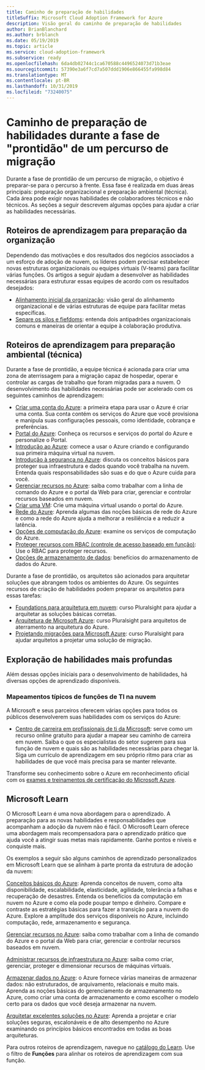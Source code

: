 ```yaml
---
title: Caminho de preparação de habilidades
titleSuffix: Microsoft Cloud Adoption Framework for Azure
description: Visão geral do caminho de preparação de habilidades
author: BrianBlanchard
ms.author: brblanch
ms.date: 05/19/2019
ms.topic: article
ms.service: cloud-adoption-framework
ms.subservice: ready
ms.openlocfilehash: 6da4db02744c1ca670588c4496524073d71b3eae
ms.sourcegitcommit: 57390e3a6f7cd7a507ddd1906e866455fa998d84
ms.translationtype: MT
ms.contentlocale: pt-BR
ms.lasthandoff: 10/31/2019
ms.locfileid: "73240075"
---
```

# <a name="skills-readiness-path-during-the-ready-phase-of-a-migration-journey"></a>Caminho de preparação de habilidades durante a fase de "prontidão" de um percurso de migração

Durante a fase de prontidão de um percurso de migração, o objetivo é preparar-se para o percurso à frente. Essa fase é realizada em duas áreas principais: preparação organizacional e preparação ambiental (técnica). Cada área pode exigir novas habilidades de colaboradores técnicos e não técnicos. As seções a seguir descrevem algumas opções para ajudar a criar as habilidades necessárias.

## <a name="organizational-readiness-learning-paths"></a>Roteiros de aprendizagem para preparação da organização

Dependendo das motivações e dos resultados dos negócios associados a um esforço de adoção de nuvem, os líderes podem precisar estabelecer novas estruturas organizacionais ou equipes virtuais (V-teams) para facilitar várias funções. Os artigos a seguir ajudam a desenvolver as habilidades necessárias para estruturar essas equipes de acordo com os resultados desejados:

- [Alinhamento inicial da organização](./index.md): visão geral do alinhamento organizacional e de várias estruturas de equipe para facilitar metas específicas.
- [Separe os silos e fiefdoms](../organize/fiefdoms-silos.md): entenda dois antipadrões organizacionais comuns e maneiras de orientar a equipe à colaboração produtiva.

## <a name="environmental-technical-readiness-learning-paths"></a>Roteiros de aprendizagem para preparação ambiental (técnica)

Durante a fase de prontidão, a equipe técnica é acionada para criar uma zona de aterrissagem para a migração capaz de hospedar, operar e controlar as cargas de trabalho que foram migradas para a nuvem. O desenvolvimento das habilidades necessárias pode ser acelerado com os seguintes caminhos de aprendizagem:

- [Criar uma conta do Azure](/learn/modules/create-an-azure-account): a primeira etapa para usar o Azure é criar uma conta. Sua conta contém os serviços do Azure que você provisiona e manipula suas configurações pessoais, como identidade, cobrança e preferências.
- [Portal do Azure](/learn/modules/tour-azure-portal): Conheça os recursos e serviços do portal do Azure e personalize o Portal.
- [Introdução ao Azure](/learn/modules/welcome-to-azure): comece a usar o Azure criando e configurando sua primeira máquina virtual na nuvem.
- [Introdução à segurança no Azure](/learn/modules/intro-to-security-in-azure): discuta os conceitos básicos para proteger sua infraestrutura e dados quando você trabalha na nuvem. Entenda quais responsabilidades são suas e do que o Azure cuida para você.
- [Gerenciar recursos no Azure](/learn/paths/manage-resources-in-azure): saiba como trabalhar com a linha de comando do Azure e o portal da Web para criar, gerenciar e controlar recursos baseados em nuvem.
- [Criar uma VM](/learn/modules/create-windows-virtual-machine-in-azure): Crie uma máquina virtual usando o portal do Azure.
- [Rede do Azure](/learn/modules/intro-to-azure-networking): Aprenda algumas das noções básicas de rede do Azure e como a rede do Azure ajuda a melhorar a resiliência e a reduzir a latência.
- [Opções de computação do Azure](/learn/modules/intro-to-azure-compute): examine os serviços de computação do Azure.
- [Proteger recursos com RBAC (controle de acesso baseado em função)](/learn/modules/secure-azure-resources-with-rbac): Use o RBAC para proteger recursos.
- [Opções de armazenamento de dados](/learn/modules/intro-to-data-in-azure/index): benefícios do armazenamento de dados do Azure.

Durante a fase de prontidão, os arquitetos são acionados para arquitetar soluções que abrangem todos os ambientes do Azure. Os seguintes recursos de criação de habilidades podem preparar os arquitetos para essas tarefas:

- [Foundations para arquitetura em nuvem](https://app.pluralsight.com/library/courses/cloud-architecture-foundations): curso Pluralsight para ajudar a arquitetar as soluções básicas corretas.
- [Arquitetura de Microsoft Azure](https://app.pluralsight.com/library/courses/cloud-architecture-foundations): curso Pluralsight para arquitetos de aterramento na arquitetura do Azure.
- [Projetando migrações para Microsoft Azure](https://app.pluralsight.com/library/courses/cloud-architecture-foundations): curso Pluralsight para ajudar arquitetos a projetar uma solução de migração.

## <a name="deeper-skills-exploration"></a>Exploração de habilidades mais profundas

Além dessas opções iniciais para o desenvolvimento de habilidades, há diversas opções de aprendizado disponíveis.

### <a name="typical-mappings-of-cloud-it-roles"></a>Mapeamentos típicos de funções de TI na nuvem

A Microsoft e seus parceiros oferecem várias opções para todos os públicos desenvolverem suas habilidades com os serviços do Azure:

- [Centro de carreira em profissionais de ti da Microsoft](https://www.microsoft.com/itpro): serve como um recurso online gratuito para ajudar a mapear seu caminho de carreira em nuvem. Saiba o que os especialistas do setor sugerem para sua função de nuvem e quais são as habilidades necessárias para chegar lá. Siga um currículo de aprendizagem em seu próprio ritmo para criar as habilidades de que você mais precisa para se manter relevante.

Transforme seu conhecimento sobre o Azure em reconhecimento oficial com os [exames e treinamentos de certificação do Microsoft Azure](https://www.microsoft.com/learning/azure-certification.aspx).

## <a name="microsoft-learn"></a>Microsoft Learn

O Microsoft Learn é uma nova abordagem para o aprendizado. A preparação para as novas habilidades e responsabilidades que acompanham a adoção da nuvem não é fácil. O Microsoft Learn oferece uma abordagem mais recompensadora para o aprendizado prático que ajuda você a atingir suas metas mais rapidamente. Ganhe pontos e níveis e conquiste mais.

Os exemplos a seguir são alguns caminhos de aprendizado personalizados em Microsoft Learn que se alinham à parte pronta da estrutura de adoção da nuvem:

[Conceitos básicos do Azure](learn/paths/azure-for-the-data-engineer/): Aprenda conceitos de nuvem, como alta disponibilidade, escalabilidade, elasticidade, agilidade, tolerância a falhas e recuperação de desastres.  Entenda os benefícios da computação em nuvem no Azure e como ela pode poupar tempo e dinheiro. Compare e contraste as estratégias básicas para fazer a transição para a nuvem do Azure. Explore a amplitude dos serviços disponíveis no Azure, incluindo computação, rede, armazenamento e segurança. 

[Gerenciar recursos no Azure](learn/paths/azure-for-the-data-engineer/): saiba como trabalhar com a linha de comando do Azure e o portal da Web para criar, gerenciar e controlar recursos baseados em nuvem.

[Administrar recursos de infraestrutura no Azure](learn/paths/administer-infrastructure-resources-in-azure/): saiba como criar, gerenciar, proteger e dimensionar recursos de máquinas virtuais.

[Armazenar dados no Azure](learn/paths/store-data-in-azure/): o Azure fornece várias maneiras de armazenar dados: não estruturados, de arquivamento, relacionais e muito mais. Aprenda as noções básicas do gerenciamento de armazenamento no Azure, como criar uma conta de armazenamento e como escolher o modelo certo para os dados que você deseja armazenar na nuvem.

[Arquitetar excelentes soluções no Azure](learn/paths/architect-great-solutions-in-azure/): Aprenda a projetar e criar soluções seguras, escalonáveis e de alto desempenho no Azure examinando os princípios básicos encontrados em todas as boas arquiteturas.

Para outros roteiros de aprendizagem, navegue no [catálogo do Learn](/learn/browse). Use o filtro de **Funções** para alinhar os roteiros de aprendizagem com sua função.
